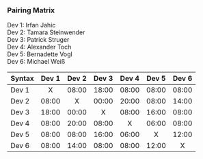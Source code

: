 ### Pairing Matrix
Dev 1: Irfan Jahic  
Dev 2: Tamara Steinwender  
Dev 3: Patrick Struger  
Dev 4: Alexander Toch  
Dev 5: Bernadette Vogl  
Dev 6: Michael Weiß  

| Syntax      | Dev 1   	  | Dev 2   	  | Dev 3     	| Dev 4   	  | Dev 5     	| Dev 6   	  |
| :---        |    :----:   |    :----:   |    :----:   |    :----:   |    :----:   |    :----:   |
| Dev 1       | X           | 08:00       | 18:00       | 08:00       | 08:00       | 08:00       |
| Dev 2       | 08:00       | X           | 00:00       | 20:00       | 08:00       | 14:00       |
| Dev 3       | 18:00       | 00:00       | X           | 08:00       | 16:00       | 08:00       |
| Dev 4       | 08:00       | 20:00       | 08:00       | X           | 06:00       | 08:00       |
| Dev 5       | 08:00       | 08:00       | 16:00       | 06:00       | X           | 12:00       |
| Dev 6       | 08:00       | 14:00       | 08:00       | 08:00       | 12:00       | X           |
